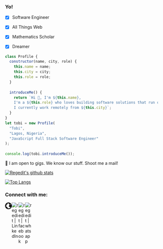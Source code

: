 ### Yo!
- [x] Software Engineer
- [x] All Things Web
- [x] Mathematics Scholar 
- [x] Dreamer
 

```js
class Profile {
  constructor(name, city, role) {
    this.name = name;
    this.city = city;
    this.role = role;
  }

  introduceMe() {
    return `Hi 👋, I'm ${this.name}, 
    I'm a ${this.role} who loves building software solutions that run on the web, 
    I currently work remotely from ${this.city}`;
  }
}
let tobi = new Profile(
  "Tobi",
  "Lagos, Nigeria",
  "JavaScript Full Stack Software Engineer"
);

console.log(tobi.introduceMe());

```

🔭 I am open to gigs. We know our stuff. Shoot me a mail!

[![Regedit's github stats](https://github-readme-stats.vercel.app/api?username=tobisamcode&show_icons=true&theme=nightowl)](https://github.com/anuraghazra/github-readme-stats)

[![Top Langs](https://github-readme-stats.vercel.app/api/top-langs/?username=tobisamcode&hide=css,ejs,html&layout=compact&theme=nightowl)](https://github.com/Regedit-msc/github-readme-stats)



### Connect with me:

[<img align="left" alt="ayfolio" width="22px" src="https://raw.githubusercontent.com/iconic/open-iconic/master/svg/globe.svg" />][website]
[<img align="left" alt="regedit | LinkedIn" width="22px" src="https://cdn.jsdelivr.net/npm/simple-icons@v3/icons/linkedin.svg" />][linkedin]
[<img align="left" alt="regedit | facebook" width="22px" src="https://cdn.jsdelivr.net/npm/simple-icons@v3/icons/facebook.svg" />][facebook]
[<img align="left" alt="regedit | whatsapp" width="22px" src="https://cdn.jsdelivr.net/npm/simple-icons@v3/icons/whatsapp.svg" />][whatsapp]

[website]: https://tobi-porfolio.herokuapp.com
[linkedin]: https://www.linkedin.com/in/tobiadesokan/
[whatsapp]: https://wa.link/upzqbg
[facebook]: https://www.facebook.com/profile.php?id=100080061182984


